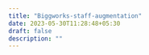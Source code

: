 ```yaml
---
title: "Biggworks-staff-augmentation"
date: 2023-05-30T11:28:48+05:30
draft: false
description: ""
---
```


